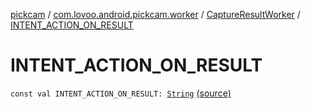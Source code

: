 [pickcam](../../index.md) / [com.lovoo.android.pickcam.worker](../index.md) / [CaptureResultWorker](index.md) / [INTENT_ACTION_ON_RESULT](./-i-n-t-e-n-t_-a-c-t-i-o-n_-o-n_-r-e-s-u-l-t.md)

# INTENT_ACTION_ON_RESULT

`const val INTENT_ACTION_ON_RESULT: `[`String`](https://kotlinlang.org/api/latest/jvm/stdlib/kotlin/-string/index.html) [(source)](https://github.com/lovoo/android-pickpic/blob/master/pickcam/src/main/kotlin/com/lovoo/android/pickcam/worker/CaptureResultWorker.kt#L53)